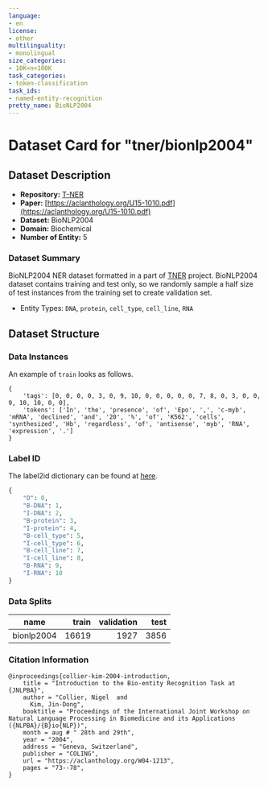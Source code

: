 ```yaml
---
language:
- en
license:
- other
multilinguality:
- monolingual
size_categories:
- 10K<n<100K
task_categories:
- token-classification
task_ids:
- named-entity-recognition
pretty_name: BioNLP2004
---
```


# Dataset Card for "tner/bionlp2004"

## Dataset Description

- **Repository:** [T-NER](https://github.com/asahi417/tner)
- **Paper:** [https://aclanthology.org/U15-1010.pdf](https://aclanthology.org/U15-1010.pdf)
- **Dataset:** BioNLP2004
- **Domain:** Biochemical
- **Number of Entity:** 5

### Dataset Summary
BioNLP2004 NER dataset formatted in a part of [TNER](https://github.com/asahi417/tner) project.
BioNLP2004 dataset contains training and test only, so we randomly sample a half size of test instances from the training set to create validation set. 

- Entity Types: `DNA`, `protein`, `cell_type`, `cell_line`, `RNA`

## Dataset Structure

### Data Instances
An example of `train` looks as follows.

```
{
    'tags': [0, 0, 0, 0, 3, 0, 9, 10, 0, 0, 0, 0, 0, 7, 8, 0, 3, 0, 0, 9, 10, 10, 0, 0],
    'tokens': ['In', 'the', 'presence', 'of', 'Epo', ',', 'c-myb', 'mRNA', 'declined', 'and', '20', '%', 'of', 'K562', 'cells', 'synthesized', 'Hb', 'regardless', 'of', 'antisense', 'myb', 'RNA', 'expression', '.']
}
```

### Label ID
The label2id dictionary can be found at [here](https://huggingface.co/datasets/tner/fin/raw/main/dataset/label.json).
```python
{
    "O": 0,
    "B-DNA": 1,
    "I-DNA": 2,
    "B-protein": 3,
    "I-protein": 4,
    "B-cell_type": 5,
    "I-cell_type": 6,
    "B-cell_line": 7,
    "I-cell_line": 8,
    "B-RNA": 9,
    "I-RNA": 10
}
```

### Data Splits

|  name   |train|validation|test|
|---------|----:|---------:|---:|
|bionlp2004      |16619  |       1927| 3856|

### Citation Information

```
@inproceedings{collier-kim-2004-introduction,
    title = "Introduction to the Bio-entity Recognition Task at {JNLPBA}",
    author = "Collier, Nigel  and
      Kim, Jin-Dong",
    booktitle = "Proceedings of the International Joint Workshop on Natural Language Processing in Biomedicine and its Applications ({NLPBA}/{B}io{NLP})",
    month = aug # " 28th and 29th",
    year = "2004",
    address = "Geneva, Switzerland",
    publisher = "COLING",
    url = "https://aclanthology.org/W04-1213",
    pages = "73--78",
}
```